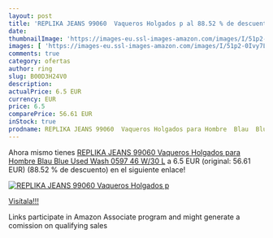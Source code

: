 ```yaml
---
layout: post
title: 'REPLIKA JEANS 99060  Vaqueros Holgados p al 88.52 % de descuento'
date: 
thumbnailImage: 'https://images-eu.ssl-images-amazon.com/images/I/51p2-0Ivy7L._SL200_.jpg'
images: [ 'https://images-eu.ssl-images-amazon.com/images/I/51p2-0Ivy7L._SL200_.jpg' ]
comments: true
category: ofertas
author: ring
slug: B00D3H24V0
description:
actualPrice: 6.5 EUR
currency: EUR
price: 6.5
comparePrice: 56.61 EUR
inStock: true
prodname: REPLIKA JEANS 99060  Vaqueros Holgados para Hombre  Blau  Blue Used Wash 0597   46 W/30 L
---
```


Ahora mismo tienes [REPLIKA JEANS 99060  Vaqueros Holgados para Hombre  Blau  Blue Used Wash 0597   46 W/30 L](https://www.amazon.es/dp/B00D3H24V0/?tag=tolees-21) a 6.5 EUR (original: 56.61 EUR) (88.52 %  de descuento) en el siguiente enlace!

[![REPLIKA JEANS 99060  Vaqueros Holgados p](https://images-eu.ssl-images-amazon.com/images/I/51p2-0Ivy7L._SL200_.jpg)](https://www.amazon.es/dp/B00D3H24V0/?tag=tolees-21)

[Visítala!!!](https://www.amazon.es/dp/B00D3H24V0/?tag=tolees-21)

Links participate in Amazon Associate program and might generate a comission on qualifying sales
